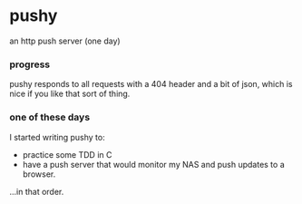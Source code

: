 # pushy
an http push server (one day)

### progress
pushy responds to all requests with a 404 header and a bit of json,
which is nice if you like that sort of thing.

### one of these days
I started writing pushy to:

* practice some TDD in C
* have a push server that would monitor my NAS and push updates to
   a browser.

...in that order.
